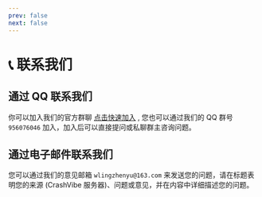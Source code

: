 ```yaml
---
prev: false
next: false
---
```


# 📞 联系我们

## 通过 QQ 联系我们

你可以加入我们的官方群聊 [点击快速加入](https://qm.qq.com/q/7fmgUN9SaQ) , 您也可以通过我们的 QQ 群号 `956076046` 加入，加入后可以直接提问或私聊群主咨询问题。

## 通过电子邮件联系我们

您可以通过我们的意见邮箱 `wlingzhenyu@163.com` 来发送您的问题，请在标题表明您的来源 (CrashVibe 服务器)、问题或意见，并在内容中详细描述您的问题。
